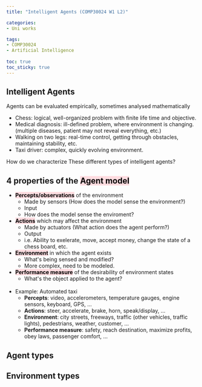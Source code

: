 ```yaml
---
title: "Intelligent Agents (COMP30024 W1 L2)"

categories: 
- Uni works

tags:
- COMP30024
- Artificial Intelligence
  
toc: true
toc_sticky: true
---
```


## Intelligent Agents

Agents can be evaluated empirically, sometimes analysed mathematically

- Chess: logical, well-organized problem with finite life time and objective.
- Medical diagnosis: ill-defined problem, where environment is changing. (multiple diseases, patient may not reveal everything, etc.)
- Walking on two legs: real-time control, getting through obstacles, maintaining stability, etc.
- Taxi driver: complex, quickly evolving environment.

How do we characterize These different types of intelligent agents?

## 4 properties of the <mark style='background-color: #ffdce0'> Agent model </mark>

- <mark style='background-color: #ffdce0'>**Percepts/observations**</mark> of the environment
  - Made by sensors (How does the model sense the environment?)
  - Input
  - How does the model sense the enviroment?
- <mark style='background-color: #ffdce0'>**Actions**</mark> which may affect the environment
  - Made by actuators (What action does the agent perform?)
  - Output
  - i.e. Ability to exelerate, move, accept money, change the state of a chess board, etc.
- <mark style='background-color: #ffdce0'>**Environment**</mark> in which the agent exists
  - What's being sensed and modified?
  - More complex, need to be modeled.
- <mark style='background-color: #ffdce0'> **Performance measure**</mark> of the desirability of environment states
  - What's the object applied to the agent?
<br><br>
- Example: Automated taxi
  - **Percepts**: video, accelerometers, temperature gauges, engine sensors, keyboard, GPS, ...
  - **Actions**: steer, accelerate, brake, horn, speak/display, ...
  - **Environment**: city streets, freeways, traffic (other vehicles, traffic lights), pedestrians, weather, customer, ...
  - **Performance measure**: safety, reach destination, maximize profits, obey laws, passenger comfort, ...


## Agent types

## Environment types